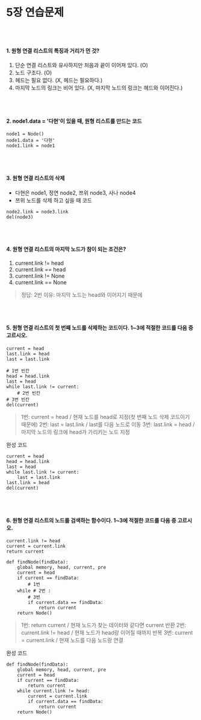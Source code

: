 # 5장 연습문제
</br>
</br>

#### 1. 원형 연결 리스트의 특징과 거리가 먼 것?

1. 단순 연결 리스트와 유사하지만 처음과 끝이 이어져 있다. (O)
2. 노드 구조다. (O)
3. 헤드는 필요 없다. (X, 헤드는 필요하다.)
4. 마지막 노드의 링크는 비어 있다. (X, 마지막 노드의 링크는 헤드와 이어진다.)

</br>
</br>

#### 2. node1.data = '다현'이 있을 때, 원형 리스트를 만드는 코드

```
node1 = Node()
node1.data = '다현'
node1.link = node1
```

</br>
</br>

#### 3. 원형 연결 리스트의 삭제
- 다현은 node1, 정연 node2, 쯔위 node3, 사나 node4
- 쯔위 노드를 삭제 하고 싶을 때 코드

```
node2.link = node3.link
del(node3)
```
 
</br>
</br>

#### 4. 원형 연결 리스트의 마지막 노드가 참이 되는 조건은?
1. current.link != head
2. current.link == head
3. current.link != None
4. current.link == None

> 정답: 2번
이유: 마지막 노드는 head와 이어지기 때문에

</br>
</br>

#### 5. 원형 연결 리스트의 첫 번째 노드를 삭제하는 코드이다. 1~3에 적절한 코드를 다음 중 고르시오.

```
current = head
last.link = head
last = last.link
```

```
# 1번 빈칸
head = head.link
last = head
while last.link != current:
    # 2번 빈칸
# 3번 빈칸
del(current)
```

> 1번: current = head   / 현재 노드를 head로 지정(첫 번째 노드 삭제 코드이기 때문에)
2번: last = last.link / last를 다음 노드로 이동
3번: last.link = head  / 마지막 노드의 링크에 head가 가리키는 노드 지정

완성 코드

```
current = head
head = head.link
last = head
while last.link != current:
    last = last.link
last.link = head
del(current)
```

</br>
</br>

#### 6. 원형 연결 리스트의 노드를 검색하는 함수이다.  1~3에 적절한 코드를 다음 중 고르시오.

```
current.link != head
current = current.link
return current
```

```
def findNode(findData):
    global memory, head, current, pre
    current = head
    if current == findData:
        # 1번
    while # 2번 :
        # 3번
        if current.data == findData:
            return current
    return Node()
```

> 1번: return current   / 현재 노드가 찾는 데이터와 같다면 current 반환
2번: current.link != head / 현재 노드가 head랑 이어질 때까지 반복
3번: current = current.link  / 현재 노드를 다음 노드랑 연결

완성 코드

```
def findNode(findData):
    global memory, head, current, pre
    current = head
    if current == findData:
        return current
    while current.link != head:
        current = current.link
        if current.data == findData:
            return current
    return Node()
```
